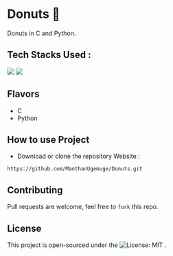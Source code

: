 # Donuts 🍩
Donuts in C and Python.

## Tech Stacks Used :

<a target="_blank" href="https://www.w3schools.in/c-tutorial/"><img src="https://img.shields.io/badge/C-00599C?style=for-the-badge&logo=c&logoColor=white"></img></a>
<a target="_blank" href="https://www.python.org/"><img src="https://img.shields.io/badge/Python-14354C?style=for-the-badge&logo=python&logoColor=white"></img></a>


## Flavors

- C
- Python

## How to use Project

- Download or clone the repository Website : 
```
https://github.com/ManthanUgemuge/Donuts.git
```

## Contributing

Pull requests are welcome, feel free to ```fork``` this repo.

## License

This project is open-sourced under the ![License: MIT](https://img.shields.io/badge/License-MIT-blue.svg) .

